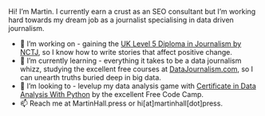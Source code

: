 Hi! I’m Martin. I currently earn a crust as an SEO consultant but I’m working hard towards my dream job as a journalist specialising in data driven journalism. 

- 👀 I’m working on - gaining the <a href="https://www.nctj.com/qualifications-courses/qualifications/diploma-in-journalism/" target="_blank">UK Level 5 Diploma in Journalism by NCTJ</a>, so I know how to write stories that affect positive change.
- 🌱 I’m currently learning - everything it takes to be a data journalism whizz, studying the excellent free courses at <a href="https://datajournalism.com/" target="_blank">DataJournalism.com</a>, so I can unearth truths buried deep in big data.
- 💞️ I’m looking to - levelup my data analysis game with <a href="https://epicreact.dev/" target="_blank">Certificate in Data Analysis With Python</a> by the excellent Free Code Camp.
- 📫 Reach me at MartinHall.press or hi[at]martinhall[dot]press.

<!---
martinjhall79/martinjhall79 is a ✨ special ✨ repository because its `README.md` (this file) appears on your GitHub profile.
You can click the Preview link to take a look at your changes.
--->

